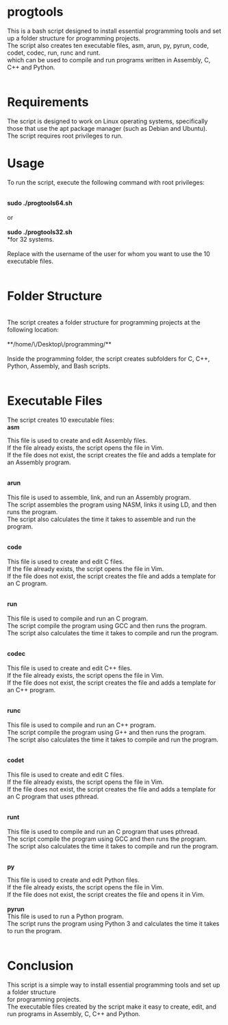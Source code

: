 # progtools

This is a bash script designed to install essential programming tools and set up a folder structure for programming projects.<br>
The script also creates ten executable files, asm, arun, py, pyrun, code, codet, codec, run, runc and runt.<br>
which can be used to compile and run programs written in Assembly, C, C++ and Python.<br><br>

# Requirements

The script is designed to work on Linux operating systems, specifically those that use the apt package manager (such as Debian and Ubuntu).<br>
The script requires root privileges to run.

# Usage

To run the script, execute the following command with root privileges:<br><br>

**sudo ./progtools64.sh <username>**<br><br>
or<br><br>
**sudo ./progtools32.sh <username>**<br>
*for 32 systems.<br><br>
Replace <username> with the username of the user for whom you want to use the 10 executable files.<br><br>

# Folder Structure
<br>
The script creates a folder structure for programming projects at the following location:
<br><br>
**/home/<username>\/Desktop\/programming/**<br><br>
Inside the programming folder, the script creates subfolders for C, C++, Python, Assembly, and Bash scripts.<br><br>
  
# Executable Files

The script creates 10 executable files:
<br>
**asm**<br>

This file is used to create and edit Assembly files.<br>
If the file already exists, the script opens the file in Vim. <br>
If the file does not exist, the script creates the file and adds a template for an Assembly program.<br><br>

**arun**
<br><br>
This file is used to assemble, link, and run an Assembly program.<br>
The script assembles the program using NASM, links it using LD, and then runs the program.<br> 
The script also calculates the time it takes to assemble and run the program.<br><br>


**code**
<br><br>
This file is used to create and edit C files.<br>
If the file already exists, the script opens the file in Vim. <br>
If the file does not exist, the script creates the file and adds a template for an C program.<br><br>


**run**
<br><br>
This file is used to compile and run an C program.<br>
The script compile the program using GCC and then runs the program.<br> 
The script also calculates the time it takes to compile and run the program.<br><br>


**codec**
<br><br>
This file is used to create and edit C++ files.<br>
If the file already exists, the script opens the file in Vim. <br>
If the file does not exist, the script creates the file and adds a template for an C++ program.<br><br>


**runc**
<br><br>
This file is used to compile and run an C++ program.<br>
The script compile the program using G++ and then runs the program.<br> 
The script also calculates the time it takes to compile and run the program.<br><br>


**codet**
<br><br>
This file is used to create and edit C files.<br>
If the file already exists, the script opens the file in Vim. <br>
If the file does not exist, the script creates the file and adds a template for an C program that uses pthread.<br><br>



**runt**
<br><br>
This file is used to compile and run an C program that uses pthread.<br>
The script compile the program using GCC and then runs the program.<br> 
The script also calculates the time it takes to compile and run the program.<br><br>


**py**

This file is used to create and edit Python files. <br>
If the file already exists, the script opens the file in Vim. <br>
If the file does not exist, the script creates the file and opens it in Vim.<br><br>
**pyrun**<br>
This file is used to run a Python program.<br>
The script runs the program using Python 3 and calculates the time it takes to run the program.<br><br>

# Conclusion

This script is a simple way to install essential programming tools and set up a folder structure <br>for programming projects.<br>
The executable files created by the script make it easy to create, edit, and run programs in Assembly, C, C++ and Python.
